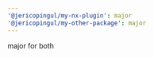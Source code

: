 ```yaml
---
'@jericopingul/my-nx-plugin': major
'@jericopingul/my-other-package': major
---
```


major for both
